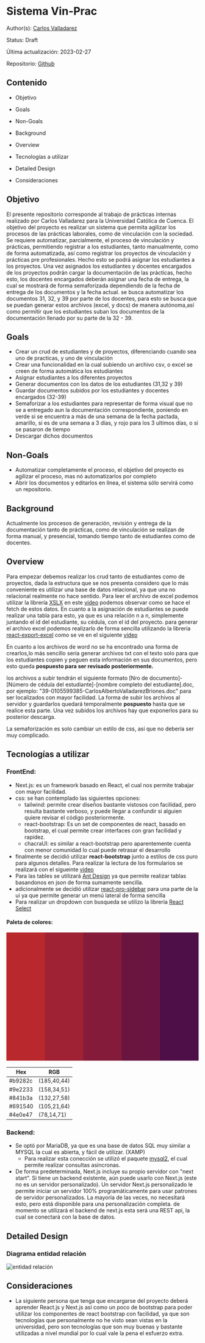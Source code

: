 # Sistema Vin-Prac
Author(s): [Carlos Valladarez](https://github.com/chey3002)

Status: Draft

Última actualización: 2023-02-27

Repositorio: [Github](https://github.com/chey3002/Vin-Prac)

## Contenido
- Objetivo
- Goals
- Non-Goals
- Background
- Overview
- Tecnologías a utilizar
- Detailed Design

- Consideraciones


## Objetivo
El presente repositorio corresponde al trabajo de prácticas internas realizado por Carlos Valladarez para la Universidad Católica de Cuenca.
El objetivo del proyecto es realizar un sistema que permita agilizar los procesos de las prácticas laborales, como de vinculación con la sociedad.
Se requiere automatizar, parcialmente, el proceso de vinculación y prácticas, permitiendo registrar a los estudiantes, tanto manualmente, como de forma automatizada, así como registrar los proyectos de vinculación y prácticas pre profesionales. Hecho esto se podrá asignar los estudiantes a los proyectos.
Una vez asignados los estudiantes y docentes encargados de los proyectos podrán cargar la documentación de las prácticas, hecho esto, los docentes encargados deberán asignar una fecha de entrega, la cual se mostrará de forma semaforizada dependiendo de la fecha de entrega de los documentos y la fecha actual.
se busca automatizar los documentos 31, 32, y 39 por parte de los docentes, para esto se busca que se puedan generar estos archivos (excel, y docs) de manera autónoma,así como permitir que los estudiantes suban los documentos de la documentación llenado por su parte de la 32 - 39.



## Goals
- Crear un crud de estudiantes y de proyectos, diferenciando cuando sea uno de practicas, y uno de vinculación
- Crear una funcionalidad en la cual subiendo un archivo csv, o excel se creen de forma automática los estudiantes
- Asignar estudiantes a los diferentes proyectos
- Generar documentos con los datos de los estudiantes (31,32 y 39)
- Guardar documentos subidos por los estudiantes y docentes encargados (32-39)
- Semaforizar a los estudiantes para representar de forma visual que no se a entregado aun la documentación correspondiente, poniendo en verde si se encuentra a más de una semana de la fecha pactada, amarillo, si es de una semana a 3 días, y rojo para los 3 ultimos días, o si se pasaron de tiempo
- Descargar dichos documentos

## Non-Goals
- Automatizar completamente el proceso, el objetivo del proyecto es agilizar el proceso, mas nó automatizarlos por completo
- Abrir los documentos y editarlos en línea, el sistema sólo servirá como un repositorio.


## Background
Actualmente los procesos de generación, revisión y entrega de la documentación tanto de prácticas, como de vinculación se realizan de forma manual, y presencial, tomando tiempo tanto de estudiantes como de docentes.

## Overview
Para empezar debemos realizar los crud tanto de estudiantes como de proyectos, dada la estructura que se nos presenta considero que lo más conveniente es utilizar una base de datos relacional, ya que una no relacional realmente no hace sentido.
Para leer el archivo de excel podemos utilizar la librería
 [XSLX](https://www.npmjs.com/package/xlsx) en este [vídeo](https://www.youtube.com/watch?v=N42gydeIoQA) podemos observar como se hace el fetch de estos datos.
En cuanto a la asignación de estudiantes se puede realizar una tabla para esto, ya que es una relación n a n, simplemente juntando el id del estudiante, su cédula, con el id del proyecto.
para generar el archivo excel podemos realizarlo de forma sencilla utilizando la librería [react-export-excel](https://www.npmjs.com/package/react-export-excel) como se ve en el siguiente [vídeo](https://www.youtube.com/watch?v=FisPSnksObo)

En cuanto a los archivos de word no se ha encontrado una forma de crearlos,lo más sencillo sería generar archivos txt con el texto solo para que los estudiantes copien y peguen esta información en sus documentos, pero esto queda **pospuesto para ser revisado posteriormente.**

los archivos a subir tendrán el siguiente formato [Nro de documento]-[Número de cédula del estudiante]-[nombre completo del estudiante].doc, por ejemplo:
"39-0105599385-CarlosAlbertoValladarezBriones.doc" para ser localizados con mayor facilidad. La forma de subir los archivos al servidor y guardarlos quedará temporalmente **pospuesto** hasta que se realice esta parte. Una vez subidos los archivos hay que exponerlos para su posterior descarga.

La semaforización es solo cambiar un estilo de css, así que no debería ser muy complicado.


## Tecnologías a utilizar

### FrontEnd:
- Next.js: es un framework basado en React, el cual nos permite trabajar con mayor facilidad.
- css: se han contemplado las siguientes opciones:
    - tailwind: permite crear diseños bastante vistosos con facilidad, pero resulta bastante verboso, y puede llegar a confundir si alguien quiere revisar el código posteriormente.
    - react-bootstrap: Es un set de componentes de react, basado en bootstrap, el cual permite crear interfaces con gran facilidad y rapidez.
    - chacraUI: es similar a react-bootstrap pero aparentemente cuenta con menor comunidad lo cual puede retrasar el desarrollo
- finalmente se decidió  utilizar **react-bootstrap** junto a estilos de css puro para algunos detalles. Para realizar la lectura de los formularios se realizará con el sigueinte [video](https://www.youtube.com/watch?v=PCZ-ByiRxT8)
- Para las tables se utilizará [Ant Design](https://www.npmjs.com/package/antd) ya que permite realizar tablas basandonos en json de forma sumamente sencilla.
- adicionalmente se decidió  utilizar [react-pro-sidebar](https://www.npmjs.com/package/react-pro-sidebar) para una parte de la ui ya que permite generar un menú  lateral de forma sencilla
- Para realizar un dropdown con busqueda se utilizo la librería [React Select](https://react-select.com/home)

#### Paleta de colores:
![paleta de colores](./Recursos/Shades%20of%20Wine%20Color%20Palette%20-%20color-hex.com.png)

 | Hex     | RGB         |
 |---------|-------------|
 | #b9282c | (185,40,44) |
 | #9e2233 | (158,34,51) |
 | #841b3a | (132,27,58) |
 | #691540 | (105,21,64) |
 | #4e0e47 | (78,14,71) |

### Backend:
- Se optó por MariaDB, ya que es una base de datos SQL muy similar a MYSQL la cual es abierta, y fácil  de utilizar. (XAMP)
  - Para realizar esta conección se utilizó el paquete [mysql2](https://www.npmjs.com/package/mysql2), el cual permite realizar consultas asincronas.
- De forma predeterminada, Next.js incluye su propio servidor con "next start". Si tiene un backend existente, aún puede usarlo con Next.js (este no es un servidor personalizado). Un servidor Next.js personalizado le permite iniciar un servidor 100% programáticamente para usar patrones de servidor personalizados. La mayoría de las veces, no necesitará esto, pero está disponible para una personalización completa. de momento se utilizará el backend de next.js
esta será una REST api, la cual se conectará con la base de datos.
## Detailed Design

### Diagrama entidad relación
![entidad relación](Recursos/Diagrama%20entidad%20relación.png)

## Consideraciones
- La siguiente persona que tenga que encargarse del proyecto  deberá aprender React.js y Next.js así como un poco de bootstrap para poder utilizar los componentes de react bootstrap con facilidad, ya que son tecnologías que personalmente no he visto sean vistas en la universidad, pero son tecnologías que son muy buenas y bastante utilizadas a nivel mundial por lo cual vale la pena el esfuerzo extra.

